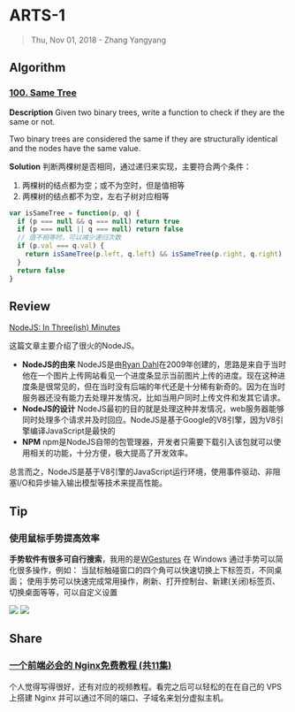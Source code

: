 # ARTS-1
> Thu, Nov 01, 2018 - Zhang Yangyang

## Algorithm

### [100. Same Tree](https://leetcode.com/problems/same-tree/description/)
**Description**
Given two binary trees, write a function to check if they are the same or not.

Two binary trees are considered the same if they are structurally identical and the nodes have the same value.

**Solution**
判断两棵树是否相同，通过递归来实现，主要符合两个条件：
1. 两棵树的结点都为空；或不为空时，但是值相等
2. 两棵树的结点都不为空，左右子树对应相等

```javascript
var isSameTree = function(p, q) {
  if (p === null && q === null) return true
  if (p === null || q === null) return false
  // 值不相等时，可以减少递归次数
  if (p.val === q.val) {
    return isSameTree(p.left, q.left) && isSameTree(p.right, q.right) 
  }
  return false
}
```

## Review
[NodeJS: In Three(ish) Minutes](https://medium.com/@kieranmaher13/nodejs-in-three-ish-minutes-4c4401b43b2c)

这篇文章主要介绍了很火的NodeJS。
- **NodeJS的由来**
NodeJS是由[Ryan Dahl](https://en.wikipedia.org/wiki/Ryan_Dahl)在2009年创建的，思路是来自于当时他在一个图片上传网站看见一个进度条显示当前图片上传的进度。现在这种进度条是很常见的，但在当时没有后端的年代还是十分稀有新奇的。因为在当时服务器还没有能力去处理并发情况，比如当用户同时上传文件和发其它请求。
- **NodeJS的设计**
NodeJS最初的目的就是处理这种并发情况，web服务器能够同时处理多个请求并及时回应。NodeJS是基于Google的V8引擎，因为V8引擎编译JavaScript是最快的
- **NPM**
npm是NodeJS自带的包管理器，开发者只需要下载引入该包就可以使用相关的功能，十分方便，极大提高了开发效率。

总言而之，NodeJS是基于V8引擎的JavaScript运行环境，使用事件驱动、非阻塞I/O和异步输入输出模型等技术来提高性能。
## Tip

### 使用鼠标手势提高效率
**手势软件有很多可自行搜索**，我用的是[WGestures](http://www.yingdev.com/projects/wgestures)
在 Windows 通过手势可以简化很多操作，例如：
当鼠标触碰窗口的四个角可以快速切换上下标签页，不同桌面；
使用手势可以快速完成常用操作，刷新、打开控制台、新建(关闭)标签页、切换桌面等等，可以自定义设置

![](https://i.loli.net/2018/11/01/5bdacc9306d10.gif)
![](https://i.loli.net/2018/11/01/5bdacb3fa0136.png)

## Share

### [一个前端必会的 Nginx免费教程 (共11集)](http://jspang.com/post/nginx.html)

个人觉得写得很好，还有对应的视频教程。看完之后可以轻松的在在自己的 VPS 上搭建 Nginx 并可以通过不同的端口、子域名来划分虚拟主机。
